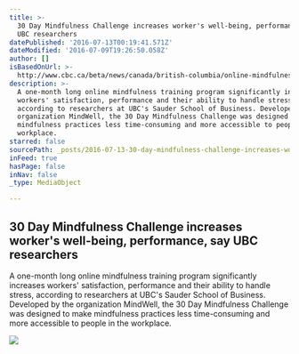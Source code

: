 ```yaml
---
title: >-
  30 Day Mindfulness Challenge increases worker's well-being, performance, say
  UBC researchers
datePublished: '2016-07-13T00:19:41.571Z'
dateModified: '2016-07-09T19:26:50.058Z'
author: []
isBasedOnUrl: >-
  http://www.cbc.ca/beta/news/canada/british-columbia/online-mindfulness-program-receives-praise-from-ubc-researchers-1.3667240
description: >-
  ​A one-month long online mindfulness training program significantly increases
  workers' satisfaction, performance and their ability to handle stress,
  according to researchers at UBC's Sauder School of Business. Developed by the
  organization MindWell, the 30 Day Mindfulness Challenge was designed to make
  mindfulness practices less time-consuming and more accessible to people in the
  workplace.
starred: false
sourcePath: _posts/2016-07-13-30-day-mindfulness-challenge-increases-workers-well-being.md
inFeed: true
hasPage: false
inNav: false
_type: MediaObject

---
```

<article style=""><h1>30 Day Mindfulness Challenge increases worker's well-being, performance, say UBC researchers</h1><p>​A one-month long online mindfulness training program significantly increases workers' satisfaction, performance and their ability to handle stress, according to researchers at UBC's Sauder School of Business. Developed by the organization MindWell, the 30 Day Mindfulness Challenge was designed to make mindfulness practices less time-consuming and more accessible to people in the workplace.</p><img src="http://i.cbc.ca/1.3667953.1467847316!/fileImage/httpImage/image.jpg_gen/derivatives/16x9_460/457982967.jpg" /></article>